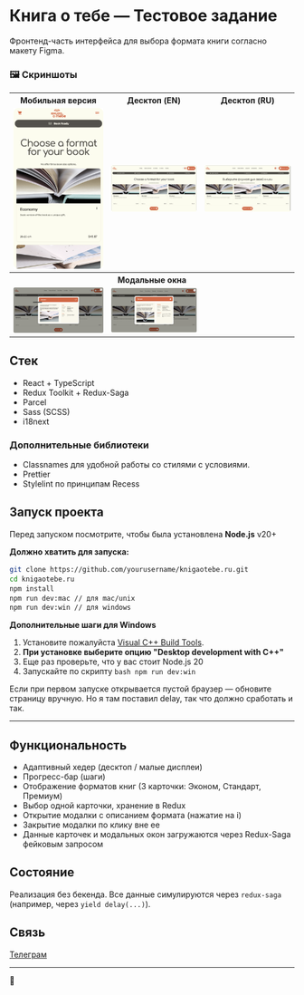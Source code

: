 # Книга о тебе — Тестовое задание
Фронтенд-часть интерфейса для выбора формата книги согласно макету Figma.
### 🖼️ Скриншоты

<table>
  <tr>
    <th>Мобильная версия</th>
    <th>Десктоп (EN)</th>
    <th>Десктоп (RU)</th>
  </tr>
  <tr>
    <td>
      <a href="./src/images/screenshots/Mobile.png" target="_blank">
        <img src="./src/images/screenshots/Mobile.png" width="200"/>
      </a>
    </td>
    <td>
      <a href="./src/images/screenshots/Main Screen English.png" target="_blank">
        <img src="./src/images/screenshots/Main Screen English.png" width="200"/>
      </a>
    </td>
    <td>
      <a href="./src/images/screenshots/Main Screen Russian.png" target="_blank">
        <img src="./src/images/screenshots/Main Screen Russian.png" width="200"/>
      </a>
    </td>
  </tr>
  <tr>
    <th colspan="3">Модальные окна</th>
  </tr>
  <tr>
    <td>
      <a href="./src/images/screenshots/Modal English.png" target="_blank">
        <img src="./src/images/screenshots/Modal English.png" width="200"/>
      </a>
    </td>
    <td>
      <a href="./src/images/screenshots/Modal Russian.png" target="_blank">
        <img src="./src/images/screenshots/Modal Russian.png" width="200"/>
      </a>
    </td>
    <td></td>
  </tr>
</table>

## Стек
- React + TypeScript
- Redux Toolkit + Redux-Saga
- Parcel
- Sass (SCSS)
- i18next

### Дополнительные библиотеки
- Classnames для удобной работы со стилями с условиями.
- Prettier
- Stylelint по принципам Recess

## Запуск проекта

Перед запуском посмотрите, чтобы была установлена **Node.js** v20+

**Должно хватить для запуска:**
```bash
git clone https://github.com/yourusername/knigaotebe.ru.git
cd knigaotebe.ru
npm install
npm run dev:mac // для mac/unix
npm run dev:win // для windows
```
**Дополнительные шаги для Windows**

1. Установите пожалуйста [Visual C++ Build Tools](https://visualstudio.microsoft.com/ru/visual-cpp-build-tools/). 
2. **При установке выберите опцию "Desktop development with C++"**
3. Еще раз проверьте, что у вас стоит Node.js 20 
4. Запускайте по скрипту ```bash npm run dev:win```

Если при первом запуске открывается пустой браузер — обновите страницу вручную. 
Но я там поставил delay, так что должно сработать и так.

---

## Функциональность
- Адаптивный хедер (десктоп / малые дисплеи)
- Прогресс-бар (шаги)
- Отображение форматов книг (3 карточки: Эконом, Стандарт, Премиум)
- Выбор одной карточки, хранение в Redux
- Открытие модалки с описанием формата (нажатие на i)
- Закрытие модалки по клику вне ее
- Данные карточек и модальных окон загружаются через Redux-Saga фейковым запросом

## Состояние
Реализация без бекенда.
Все данные симулируются через `redux-saga` (например, через `yield delay(...)`).

##  Связь
[Телеграм](https://t.me/ignatenkodenis) 

---
🧡




